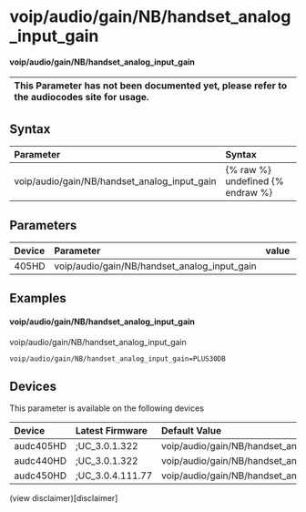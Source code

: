 ﻿---
description: voip/audio/gain/NB/handset_analog_input_gain
search: false
---

# voip/audio/gain/NB/handset_analog_input_gain

#### voip/audio/gain/NB/handset_analog_input_gain


| This Parameter has not been documented yet, please refer to the audiocodes site for usage.  |
| :--- |

## Syntax
| Parameter | Syntax |
| :--- | :--- |
|voip/audio/gain/NB/handset_analog_input_gain | {% raw %} undefined {% endraw %} |

## Parameters
|Device|Parameter|value|Description|
|:---|:---|:---|:---|
| 405HD | voip/audio/gain/NB/handset_analog_input_gain |  |  |

## Examples
#### voip/audio/gain/NB/handset_analog_input_gain

voip/audio/gain/NB/handset_analog_input_gain

```
voip/audio/gain/NB/handset_analog_input_gain=PLUS30DB
```

## Devices
This parameter is available on the following devices

| Device | Latest Firmware | Default Value |
|:---|:---|:---|
| audc405HD | ;UC_3.0.1.322 | voip/audio/gain/NB/handset_analog_input_gain=PLUS30DB 
| audc440HD | ;UC_3.0.1.322 | voip/audio/gain/NB/handset_analog_input_gain=PLUS42DB 
| audc450HD | ;UC_3.0.4.111.77 | voip/audio/gain/NB/handset_analog_input_gain=PLUS42DB 

(view disclaimer)[disclaimer]
